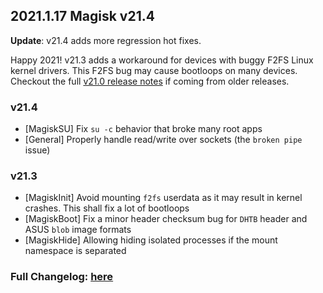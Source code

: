 ## 2021.1.17 Magisk v21.4

**Update**: v21.4 adds more regression hot fixes.

Happy 2021! v21.3 adds a workaround for devices with buggy F2FS Linux kernel drivers. This F2FS bug may cause bootloops on many devices. Checkout the full [v21.0 release notes](https://topjohnwu.github.io/Magisk/releases/21000.html) if coming from older releases.

### v21.4

- [MagiskSU] Fix `su -c` behavior that broke many root apps
- [General] Properly handle read/write over sockets (the `broken pipe` issue)

### v21.3

- [MagiskInit] Avoid mounting `f2fs` userdata as it may result in kernel crashes. This shall fix a lot of bootloops
- [MagiskBoot] Fix a minor header checksum bug for `DHTB` header and ASUS `blob` image formats
- [MagiskHide] Allowing hiding isolated processes if the mount namespace is separated

### Full Changelog: [here](https://topjohnwu.github.io/Magisk/changes.html)
